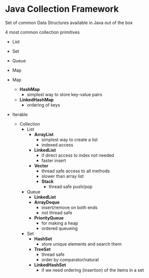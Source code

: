 
# Java Collection Framework 

Set of common Data Structures available in Java out of the box 

4 most common collection primitives 

- List 
- Set 
- Queue 
- Map


- Map 
  - **HashMap**
    - simplest way to store key-value pairs
  - **LinkedHashMap**
    - ordering of keys
- Iterable
    - Collection 
        - List 
            - **ArrayList**
              - simplest way to create a list
              - indexed access
            - **LinkedList**
              - if direct access to index not needed 
              - faster insert
            - **Vector**
              - thread safe access to all methods 
              - slower than array list
              - **Stack**
                  - thread safe push/pop
        - Queue
            - **LinkedList**
            - **ArrayDeque** 
              - insert/remove on both ends
              - not thread safe
            - **PriorityQueue**
              - for making a heap 
              - ordered queueing
        - Set
            - **HashSet**
              - store unique elements and search them
            - **TreeSet**
              - thread safe 
              - order by comparator/natural
            - **LinkedHashSet**
              - if we need ordering (insertion) of the items in a set